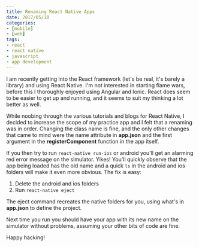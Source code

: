 ```yaml
---
title: Renaming React Native Apps
date: 2017/05/10
categories:
- [mobile]
- [web]
tags:
- react
- react native
- javascript
- app development
---
```


I am recently getting into the React framework (let's be real, it's barely a library) and using React Native. I'm not interested in starting flame wars, before this I thoroughly enjoyed using Angular and Ionic. React does seem to be easier to get up and running, and it seems to suit my thinking a lot better as well.

While noobing through the various tutorials and blogs for React Native, I decided to increase the scope of my practice app and I felt that a renaming was in order. Changing the class name is fine, and the only other changes that came to mind were the name attribute in **app.json** and the first argument in the **registerComponent** function in the app itself.

If you then try to run `react-native run-ios` or android you'll get an alarming red error message on the simulator. Yikes! You'll quickly observe that the app being loaded has the old name and a quick `ls` in the android and ios folders will make it even more obvious. The fix is easy:

1. Delete the android and ios folders
2. Run `react-native eject`

The eject command recreates the native folders for you, using what's in **app.json** to define the project.

Next time you run you should have your app with its new name on the simulator without problems, assuming your other bits of code are fine.

Happy hacking!

